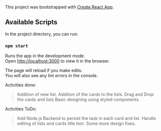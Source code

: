 This project was bootstrapped with [Create React App](https://github.com/facebook/create-react-app).

## Available Scripts

In the project directory, you can run:

### `npm start`

Runs the app in the development mode.<br />
Open [http://localhost:3000](http://localhost:3000) to view it in the browser.

The page will reload if you make edits.<br />
You will also see any lint errors in the console.

Activities done:
> Addition of new list.
> Addition of the cards to the lists.
> Drag and Drop the cards and lists
> Basic designing using styled components.

Activities ToDo:
> Add Node.js Backend to persist the task in each card and list.
> Handle editing of lists and cards title text.
> Some more design fixes.
